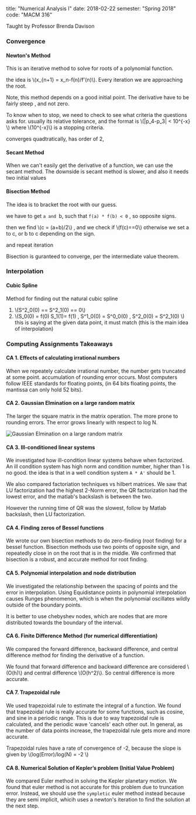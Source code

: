 title: "Numerical Analysis I"
date: 2018-02-22
semester: "Spring 2018"
code: "MACM 316"

Taught by Professor Brenda Davison 

### Convergence 

#### Newton's Method
This is an iterative method to solve for roots of a polynomial function.

the idea is \\(x_{n+1} = x_n-f(n)/f'(n)\\). Every iteration we are approaching the root. 

Note, this method depends on a good initial point. The derivative have to be fairly steep , and not zero.

To know when to stop, we need to check to see what criteria the questions asks for. usually its relative tolerance, and the format is \\(|p_4-p_3| < 10^{-x} \\) where \\(10^{-x}\\) is a stopping criteria. 

converges quadtratically, has order of 2, 



#### Secant Method
When we can't easily get the derivative of a function, we can use the secant method. The downside is secant method is slower, and also it needs two initial values

#### Bisection Method
The idea is to bracket the root with our guess. 

we have to get `a and `b, such that `f(a) * f(b) < 0` , so opposite signs.

then we find \\(c = (a+b)/2\\) , and we check if \\(f(c)==0\\) otherwise we set a to c, or b to c depending on the sign. 

and repeat iteration

Bisection is guranteed to converge, per the intermediate value theorem. 


### Interpolation

#### Cubic Spline
Method for finding out the natural cubic spline

1. \\(S^2_0(0) == S^2_1(0) == 0\\)
2. \\(S_0(0) = f(0) S_1(1)= f(1) , S^1_0(0) = S^0_0(0) , S^2_0(0) = S^2_1(0) \\) this is saying at the given data point, it must match (this is the main idea of interpolation)


### Computing Assignments Takeaways
#### CA 1. Effects of calculating irrational numbers 
When we repeately calculate irrational number, the number gets truncated at some point.  accumulation of rounding error occurs. Most computers follow IEEE standards for floating points, (in 64 bits floating points, the mantissa can only hold 52 bits). 

#### CA 2. Gaussian Elmination on a large random matrix
The larger the square matrix in the matrix operation. The more prone to rounding errors. The error grows linearly with respect to log N. 

![Gaussian Elmination on a large random matrix](../static/images/CA2.jpeg)

#### CA 3. Ill-conditioned linear systems
We investigated how ill-condition linear systems behave when factorized. An ill condition system has high norm and condition number, higher than 1 is no good. the idea is that in a well condition system `A * A'` should be 1. 

We also compared factoriation techniques vs hilbert matrices. We saw that LU factorization had the highest 2-Norm error, the QR factorization had the lowest error, and the matlab's backslash is between the two.

However the running time of QR was the slowest, follow by Matlab backslash, then LU factorization.

#### CA 4. Finding zeros of Bessel functions
We wrote our own bisection methods to do zero-finding (root finding) for a bessel function. Bisection methods use two points of opposite sign, and repeatedly close in on the root that is in the middle.  We confirmed that bisection is a robust, and accurate method for root finding.

#### CA 5. Polynomial interpolation and node distribution
We investigated the relationship between the spacing of points and the error in interpolation. Using Equidistance points in polynomial interpolation causes Runges phenomenon, which is when the polynomial oscillates wildly outside of the boundary points. 

It is better to use chebyshev nodes, which are nodes that are more distributed towards the boundary of the interval. 

#### CA 6. Finite Difference Method (for numerical differentiation)
We compared the forward difference, backward difference, and central difference method for finding the derivative of a function.

We found that forward difference and backward difference are considered \\(O(h)\\) and central difference \\(O(h^2)\\). So central difference is more accurate.

#### CA 7. Trapezoidal rule
We used trapezoidal rule to estimate the integral of a function. We found that trapezoidal rule is really accurate for some functions, such as cosine, and sine in a periodic range. This is due to way trapezoidal rule is calculated, and the periodic wave 'cancels' each other out. In general, as the number of data points increase, the trapezoidal rule gets more and more accurate. 

Trapezoidal rules have a rate of convergence of -2, because the slope is given by \\(log(Error)/log(N) = -2 \\)

#### CA 8. Numerical Solution of Kepler’s problem (Initial Value Problem)
We compared Euler method in solving the Kepler planetary motion. We found that euler method is not accurate for this problem due to truncation error. Instead, we should use the `sympletic` euler method instead because they are semi implicit, whicih uses a newton's iteration to find the solution at the next step.


